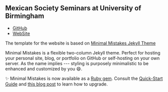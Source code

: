 Mexican Society Seminars at University of Birmingham
---

* [GitHub](https://github.com/MexicanSocietyUoB/Seminars)
* [WebSite](https://mexicansocietyuob.github.io/seminars/)


The template for the website is based on
[Minimal Mistakes Jekyll Theme](https://mmistakes.github.io/minimal-mistakes/)

Minimal Mistakes is a flexible two-column Jekyll theme. Perfect for hosting
your personal site, blog, or portfolio on GitHub or self-hosting on
your own server. As the name implies --- styling is purposely minimalistic
to be enhanced and customized by you :smile:.


:sparkles: Minimal Mistakes is now available as a
[Ruby gem](https://rubygems.org/gems/minimal-mistakes-jekyll). Consult the
[Quick-Start Guide](https://mmistakes.github.io/minimal-mistakes/docs/quick-start-guide/)
and [this blog post](https://mmistakes.github.io/minimal-mistakes/jekyll/gemified-theme-beta/)
to learn how to upgrade.
